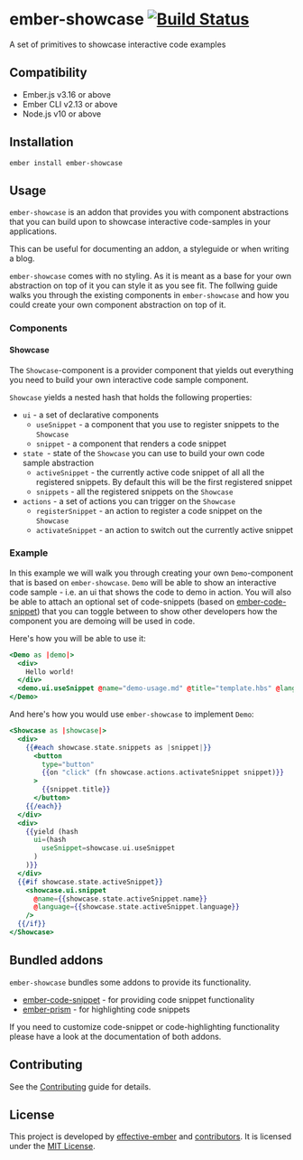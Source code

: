 ember-showcase [![Build Status](https://travis-ci.org/effective-ember/ember-showcase.svg?branch=master)](https://travis-ci.org/effective-ember/ember-showcase)
==============================================================================

A set of primitives to showcase interactive code examples


Compatibility
------------------------------------------------------------------------------

* Ember.js v3.16 or above
* Ember CLI v2.13 or above
* Node.js v10 or above


Installation
------------------------------------------------------------------------------

```
ember install ember-showcase
```


Usage
------------------------------------------------------------------------------

`ember-showcase` is an addon that provides you with component abstractions
that you can build upon to showcase interactive code-samples in your
applications.

This can be useful for documenting an addon, a styleguide or when writing
a blog.

`ember-showcase` comes with no styling. As it is meant as a base for your own
abstraction on top of it you can style it as you see fit. The follwing guide
walks you through the existing components in `ember-showcase` and how you could
create your own component abstraction on top of it.

### Components

#### Showcase

The `Showcase`-component is a provider component that yields out everything you
need to build your own interactive code sample component.

`Showcase` yields a nested hash that holds the following properties:

* `ui` - a set of declarative components
  * `useSnippet` - a component that you use to register snippets to the `Showcase`
  * `snippet` - a component that renders a code snippet
* `state `- state of the `Showcase` you can use to build your own code sample
  abstraction
  * `activeSnippet` - the currently active code snippet of all all the registered
    snippets. By default this will be the first registered snippet
  * `snippets` - all the registered snippets on the `Showcase`
* `actions` - a set of actions you can trigger on the `Showcase`
  * `registerSnippet` - an action to register a code snippet on the `Showcase`
  * `activateSnippet` - an action to switch out the currently active snippet

### Example

In this example we will walk you through creating your own `Demo`-component
that is based on `ember-showcase`. `Demo` will be able to show an interactive
code sample - i.e. an ui that shows the code to demo in action. You will also
be able to attach an optional set of code-snippets (based on
[ember-code-snippet](https://github.com/ef4/ember-code-snippet)) that you can
toggle between to show other developers how the component you are demoing will
be used in code.

Here's how you will be able to use it:

```hbs
<Demo as |demo|>
  <div>
    Hello world!
  </div>
  <demo.ui.useSnippet @name="demo-usage.md" @title="template.hbs" @language="html" />
</Demo>
```

And here's how you would use `ember-showcase` to implement `Demo`:

```hbs
<Showcase as |showcase|>
  <div>
    {{#each showcase.state.snippets as |snippet|}}
      <button
        type="button"
        {{on "click" (fn showcase.actions.activateSnippet snippet)}}
      >
        {{snippet.title}}
      </button>
    {{/each}}
  </div>
  <div>
    {{yield (hash
      ui=(hash
        useSnippet=showcase.ui.useSnippet
      )
    )}}
  </div>
  {{#if showcase.state.activeSnippet}}
    <showcase.ui.snippet
      @name={{showcase.state.activeSnippet.name}}
      @language={{showcase.state.activeSnippet.language}}
    />
  {{/if}}
</Showcase>
```

Bundled addons
------------------------------------------------------------------------------

`ember-showcase` bundles some addons to provide its functionality.

* [ember-code-snippet](https://github.com/ef4/ember-code-snippet) - for providing code snippet functionality
* [ember-prism](https://github.com/shipshapecode/ember-prism) - for highlighting code snippets

If you need to customize code-snippet or code-highlighting functionality please
have a look at the documentation of both addons.

Contributing
------------------------------------------------------------------------------

See the [Contributing](CONTRIBUTING.md) guide for details.


License
------------------------------------------------------------------------------
This project is developed by [effective-ember](https://www.effective-ember.com/) and [contributors](https://github.com/LevelbossMike/ember-showcase/graphs/contributors). It is licensed under the [MIT License](LICENSE.md).
